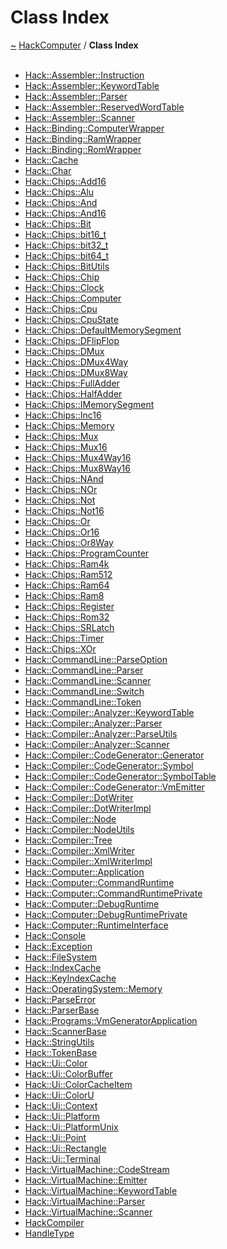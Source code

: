 <a id="class-index"></a>
<h1>Class Index</h1>
<a href="https://github.com/CharlesCarley/HackComputer#~">~</a>
<a href="index.md#index">HackComputer</a>
<span class="inline-text">/</span>
<span class="bold-text"><b>Class Index</b></span>
<br/>
<br/>
<ul>
<li><a href="a00929.md#instruction">Hack::Assembler::Instruction</a>
</li>
<li><a href="a00941.md#keywordtable">Hack::Assembler::KeywordTable</a>
</li>
<li><a href="a00937.md#parser">Hack::Assembler::Parser</a>
</li>
<li><a href="a00945.md#reservedwordtable">Hack::Assembler::ReservedWordTable</a>
</li>
<li><a href="a00949.md#scanner">Hack::Assembler::Scanner</a>
</li>
<li><a href="a00965.md#computerwrapper">Hack::Binding::ComputerWrapper</a>
</li>
<li><a href="a00961.md#ramwrapper">Hack::Binding::RamWrapper</a>
</li>
<li><a href="a00957.md#romwrapper">Hack::Binding::RomWrapper</a>
</li>
<li><a href="a01281.md#cache">Hack::Cache</a>
</li>
<li><a href="a01241.md#char">Hack::Char</a>
</li>
<li><a href="a00969.md#add16">Hack::Chips::Add16</a>
</li>
<li><a href="a00973.md#alu">Hack::Chips::Alu</a>
</li>
<li><a href="a00977.md#and">Hack::Chips::And</a>
</li>
<li><a href="a00981.md#and16">Hack::Chips::And16</a>
</li>
<li><a href="a00985.md#bit">Hack::Chips::Bit</a>
</li>
<li><a href="a00989.md#bit16_t">Hack::Chips::bit16_t</a>
</li>
<li><a href="a00993.md#bit32_t">Hack::Chips::bit32_t</a>
</li>
<li><a href="a00997.md#bit64_t">Hack::Chips::bit64_t</a>
</li>
<li><a href="a01001.md#bitutils">Hack::Chips::BitUtils</a>
</li>
<li><a href="a01005.md#chip">Hack::Chips::Chip</a>
</li>
<li><a href="a01009.md#clock">Hack::Chips::Clock</a>
</li>
<li><a href="a01017.md#computer">Hack::Chips::Computer</a>
</li>
<li><a href="a01021.md#cpu">Hack::Chips::Cpu</a>
</li>
<li><a href="a01013.md#cpustate">Hack::Chips::CpuState</a>
</li>
<li><a href="a01025.md#defaultmemorysegment">Hack::Chips::DefaultMemorySegment</a>
</li>
<li><a href="a01029.md#dflipflop">Hack::Chips::DFlipFlop</a>
</li>
<li><a href="a01033.md#dmux">Hack::Chips::DMux</a>
</li>
<li><a href="a01037.md#dmux4way">Hack::Chips::DMux4Way</a>
</li>
<li><a href="a01041.md#dmux8way">Hack::Chips::DMux8Way</a>
</li>
<li><a href="a01045.md#fulladder">Hack::Chips::FullAdder</a>
</li>
<li><a href="a01049.md#halfadder">Hack::Chips::HalfAdder</a>
</li>
<li><a href="a01053.md#imemorysegment">Hack::Chips::IMemorySegment</a>
</li>
<li><a href="a01057.md#inc16">Hack::Chips::Inc16</a>
</li>
<li><a href="a01061.md#memory">Hack::Chips::Memory</a>
</li>
<li><a href="a01065.md#mux">Hack::Chips::Mux</a>
</li>
<li><a href="a01069.md#mux16">Hack::Chips::Mux16</a>
</li>
<li><a href="a01073.md#mux4way16">Hack::Chips::Mux4Way16</a>
</li>
<li><a href="a01077.md#mux8way16">Hack::Chips::Mux8Way16</a>
</li>
<li><a href="a01081.md#nand">Hack::Chips::NAnd</a>
</li>
<li><a href="a01085.md#nor">Hack::Chips::NOr</a>
</li>
<li><a href="a01089.md#not">Hack::Chips::Not</a>
</li>
<li><a href="a01093.md#not16">Hack::Chips::Not16</a>
</li>
<li><a href="a01097.md#or">Hack::Chips::Or</a>
</li>
<li><a href="a01101.md#or16">Hack::Chips::Or16</a>
</li>
<li><a href="a01105.md#or8way">Hack::Chips::Or8Way</a>
</li>
<li><a href="a01109.md#programcounter">Hack::Chips::ProgramCounter</a>
</li>
<li><a href="a01113.md#ram4k">Hack::Chips::Ram4k</a>
</li>
<li><a href="a01117.md#ram512">Hack::Chips::Ram512</a>
</li>
<li><a href="a01121.md#ram64">Hack::Chips::Ram64</a>
</li>
<li><a href="a01125.md#ram8">Hack::Chips::Ram8</a>
</li>
<li><a href="a01129.md#register">Hack::Chips::Register</a>
</li>
<li><a href="a01133.md#rom32">Hack::Chips::Rom32</a>
</li>
<li><a href="a01137.md#srlatch">Hack::Chips::SRLatch</a>
</li>
<li><a href="a01141.md#timer">Hack::Chips::Timer</a>
</li>
<li><a href="a01145.md#xor">Hack::Chips::XOr</a>
</li>
<li><a href="a01249.md#parseoption">Hack::CommandLine::ParseOption</a>
</li>
<li><a href="a01253.md#parser">Hack::CommandLine::Parser</a>
</li>
<li><a href="a01257.md#scanner">Hack::CommandLine::Scanner</a>
</li>
<li><a href="a01245.md#switch">Hack::CommandLine::Switch</a>
</li>
<li><a href="a01261.md#token">Hack::CommandLine::Token</a>
</li>
<li><a href="a01157.md#keywordtable">Hack::Compiler::Analyzer::KeywordTable</a>
</li>
<li><a href="a01149.md#parser">Hack::Compiler::Analyzer::Parser</a>
</li>
<li><a href="a01153.md#parseutils">Hack::Compiler::Analyzer::ParseUtils</a>
</li>
<li><a href="a01161.md#scanner">Hack::Compiler::Analyzer::Scanner</a>
</li>
<li><a href="a01193.md#generator">Hack::Compiler::CodeGenerator::Generator</a>
</li>
<li><a href="a01201.md#symbol">Hack::Compiler::CodeGenerator::Symbol</a>
</li>
<li><a href="a01205.md#symboltable">Hack::Compiler::CodeGenerator::SymbolTable</a>
</li>
<li><a href="a01209.md#vmemitter">Hack::Compiler::CodeGenerator::VmEmitter</a>
</li>
<li><a href="a01169.md#dotwriter">Hack::Compiler::DotWriter</a>
</li>
<li><a href="a01165.md#dotwriterimpl">Hack::Compiler::DotWriterImpl</a>
</li>
<li><a href="a01173.md#node">Hack::Compiler::Node</a>
</li>
<li><a href="a01177.md#nodeutils">Hack::Compiler::NodeUtils</a>
</li>
<li><a href="a01181.md#tree">Hack::Compiler::Tree</a>
</li>
<li><a href="a01189.md#xmlwriter">Hack::Compiler::XmlWriter</a>
</li>
<li><a href="a01185.md#xmlwriterimpl">Hack::Compiler::XmlWriterImpl</a>
</li>
<li><a href="a01213.md#application">Hack::Computer::Application</a>
</li>
<li><a href="a01221.md#commandruntime">Hack::Computer::CommandRuntime</a>
</li>
<li><a href="a01217.md#commandruntimeprivate">Hack::Computer::CommandRuntimePrivate</a>
</li>
<li><a href="a01229.md#debugruntime">Hack::Computer::DebugRuntime</a>
</li>
<li><a href="a01225.md#debugruntimeprivate">Hack::Computer::DebugRuntimePrivate</a>
</li>
<li><a href="a01233.md#runtimeinterface">Hack::Computer::RuntimeInterface</a>
</li>
<li><a href="a01265.md#console">Hack::Console</a>
</li>
<li><a href="a01269.md#exception">Hack::Exception</a>
</li>
<li><a href="a01273.md#filesystem">Hack::FileSystem</a>
</li>
<li><a href="a01277.md#indexcache">Hack::IndexCache</a>
</li>
<li><a href="a01285.md#keyindexcache">Hack::KeyIndexCache</a>
</li>
<li><a href="a01237.md#memory">Hack::OperatingSystem::Memory</a>
</li>
<li><a href="a01289.md#parseerror">Hack::ParseError</a>
</li>
<li><a href="a01293.md#parserbase">Hack::ParserBase</a>
</li>
<li><a href="a01197.md#vmgeneratorapplication">Hack::Programs::VmGeneratorApplication</a>
</li>
<li><a href="a01297.md#scannerbase">Hack::ScannerBase</a>
</li>
<li><a href="a01305.md#stringutils">Hack::StringUtils</a>
</li>
<li><a href="a01301.md#tokenbase">Hack::TokenBase</a>
</li>
<li><a href="a01333.md#color">Hack::Ui::Color</a>
</li>
<li><a href="a01329.md#colorbuffer">Hack::Ui::ColorBuffer</a>
</li>
<li><a href="a01309.md#colorcacheitem">Hack::Ui::ColorCacheItem</a>
</li>
<li><a href="a01325.md#coloru">Hack::Ui::ColorU</a>
</li>
<li><a href="a01313.md#context">Hack::Ui::Context</a>
</li>
<li><a href="a01337.md#platform">Hack::Ui::Platform</a>
</li>
<li><a href="a01345.md#platformunix">Hack::Ui::PlatformUnix</a>
</li>
<li><a href="a01317.md#point">Hack::Ui::Point</a>
</li>
<li><a href="a01321.md#rectangle">Hack::Ui::Rectangle</a>
</li>
<li><a href="a01341.md#terminal">Hack::Ui::Terminal</a>
</li>
<li><a href="a01349.md#codestream">Hack::VirtualMachine::CodeStream</a>
</li>
<li><a href="a01353.md#emitter">Hack::VirtualMachine::Emitter</a>
</li>
<li><a href="a01361.md#keywordtable">Hack::VirtualMachine::KeywordTable</a>
</li>
<li><a href="a01357.md#parser">Hack::VirtualMachine::Parser</a>
</li>
<li><a href="a01365.md#scanner">Hack::VirtualMachine::Scanner</a>
</li>
<li><a href="a00933.md#hackcompiler">HackCompiler</a>
</li>
<li><a href="a00953.md#handletype">HandleType</a>
</li>
</ul>
</div>
</div>
</body>
</html>
